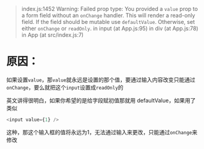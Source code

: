 >index.js:1452 Warning: Failed prop type: You provided a `value` prop to a form field without an `onChange` handler. This will render a read-only field. If the field should be mutable use `defaultValue`. Otherwise, set either `onChange` or `readOnly`.
    in input (at App.js:95)
    in div (at App.js:78)
    in App (at src/index.js:7)


# 原因：

如果设置`value`，那`value`就永远是设置的那个值，要通过输入内容改变只能通过`onChange`，要么就把这个`input`设置成`readOnly`的

英文讲得很明白，如果你希望的是给字段赋初值那就用 defaultValue，如果用了类似

```javascript 
<input value={1} />
```

这种，那这个输入框的值将永远为1，无法通过输入来更改，只能通过`onChange`来修改